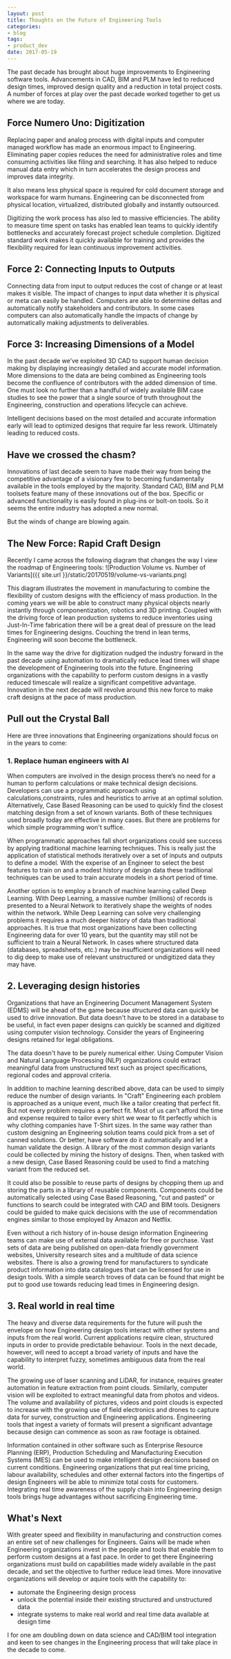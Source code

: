 ```yaml
---
layout: post
title: Thoughts on the Future of Engineering Tools
categories:
- blog
tags:
- product_dev
date: 2017-05-19
---
```


The past decade has brought about huge improvements to Engineering software tools. Advancements in CAD, BIM and PLM have led to reduced design times, improved design quality and a reduction in total project costs. A number of forces at play over the past decade worked together to get us where we are today.

## Force Numero Uno: Digitization
Replacing paper and analog process with digital inputs and computer managed workflow has made an enormous impact to Engineering. Eliminating paper copies reduces the need for administrative roles and time consuming activities like filing and searching. It has also helped to reduce manual data entry which in turn accelerates the design process and improves data integrity. 

It also means less physical space is required for cold document storage and workspace for warm humans. Engineering can be disconnected from physical location, virtualized, distributed globally and instantly outsourced.

Digitizing the work process has also led to massive efficiencies. The ability to measure time spent on tasks has enabled lean teams to quickly identify bottlenecks and accurately forecast project schedule completion. Digitized standard work makes it quickly available for training and provides the flexibility required for lean continuous improvement activities.

## Force 2: Connecting Inputs to Outputs
Connecting data from input to output reduces the cost of change or at least makes it visible. The impact of changes to input data whether it is physical or meta can easily be handled. Computers are able to determine deltas and automatically notify stakeholders and contributors. In some cases computers can also automatically handle the impacts of change by automatically making adjustments to deliverables.

## Force 3: Increasing Dimensions of a Model
In the past decade we’ve exploited 3D CAD to support human decision making by displaying increasingly detailed and accurate model information. More dimensions to the data are being combined as Engineering tools become the confluence of contributors with the added dimension of time. One must look no further than a handful of widely available BIM case studies to see the power that a single source of truth throughout the Engineering, construction and operations lifecycle can achieve.

Intelligent decisions based on the most detailed and accurate information early will lead to optimized designs that require far less rework. Ultimately leading to reduced costs.

## Have we crossed the chasm?
Innovations of last decade seem to have made their way from being the competitive advantage of a visionary few to becoming fundamentally available in the tools employed by the majority. Standard CAD, BIM and PLM toolsets feature many of these innovations out of the box. Specific or advanced functionality is easily found in plug-ins or bolt-on tools. So it seems the entire industry has adopted a new normal. 

But the winds of change are blowing again.

## The New Force: Rapid Craft Design
Recently I came across the following diagram that changes the way I view the roadmap of Engineering tools:
![Production Volume vs. Number of Variants]({{ site.url }}/static/20170519/volume-vs-variants.png)

This diagram illustrates the movement in manufacturing to combine the flexibility of custom designs with the efficiency of mass production. In the coming years we will be able to construct many physical objects nearly instantly through componentization, robotics and 3D printing. Coupled with the driving force of lean production systems to reduce inventories using Just-In-Time fabrication there will be a great deal of pressure on the lead times for Engineering designs. Couching the trend in lean terms, Engineering will soon become the bottleneck.

In the same way the drive for digitization nudged the industry forward in the past decade using automation to dramatically reduce lead times will shape the development of Engineering tools into the future. Engineering organizations with the capability to perform custom designs in a vastly reduced timescale will realize a significant competitive advantage. Innovation in the next decade will revolve around this new force to make craft designs at the pace of mass production.

## Pull out the Crystal Ball
Here are three innovations that Engineering organizations should focus on in the years to come:

### 1. Replace human engineers with AI
When computers are involved in the design process there’s no need for a human to perform calculations or make technical design decisions. Developers can use a programmatic approach using calculations,constraints, rules and heuristics to arrive at an optimal solution. Alternatively, Case Based Reasoning can be used to quickly find the closest matching design from a set of known variants. Both of these techniques used broadly today are effective in many cases. But there are problems for which simple programming won't suffice.

When programmatic approaches fall short organizations could see success by applying traditional machine learning techniques.  This is really just the application of statistical methods iteratively over a set of inputs and outputs to define a model. With the experise of an Engineer to select the best features to train on and a modest history of design data these traditional techniques can be used to train accurate models in a short period of time.

Another option is to employ a branch of machine learning called Deep Learning. With Deep Learning, a massive number (millions) of records is presented to a Neural Network to iteratively shape the weights of nodes within the network. While Deep Learning can solve very challenging problems it requires a much deeper history of data than traditional approaches. It is true that most organizations have been collecting Engineering data for over 10 years, but the quantity may still not be sufficient to train a Neural Network. In cases where structured data (databases, spreadsheets, etc.) may be insufficient organizations will need to dig deep to make use of relevant unstructured or undigitized data they may have.

## 2. Leveraging design histories
Organizations that have an Engineering Document Management System (EDMS) will be ahead of the game because structured data can quickly be used to drive innovation. But data doesn't have to be stored in a database to be useful, in fact even paper designs can quickly be scanned and digitized using computer vision technology. Consider the years of Engineering designs retained for legal obligations.

The data doesn't have to be purely numerical either. Using Computer Vision and Natural Language Processing (NLP) organizations could extract meaningful data from unstructured text such as project specifications, regional codes and approval criteria.

In addition to machine learning described above, data can be used to simply reduce the number of design variants. In "Craft" Engineering each problem is approached as a unique event, much like a tailor creating that perfect fit. But not every problem requires a perfect fit. Most of us can't afford the time and expense required to tailor every shirt we wear to fit perfectly which is why clothing companies have T-Shirt sizes. In the same way rather than custom designing an Engineering solution teams could pick from a set of canned solutions. Or better, have software do it automatically and let a human validate the design.  A library of the most common design variants could be collected by mining the history of designs. Then, when tasked with a new design, Case Based Reasoning could be used to find a matching variant from the reduced set.

It could also be possible to reuse parts of designs by chopping them up and storing the parts in a library of reusable components. Components could be automatically selected using Case Based Reasoning, "cut and pasted" or functions to search could be integrated with CAD and BIM tools. Designers could be guided to make quick decisions with the use of recommendation engines similar to those employed by Amazon and Netflix.

Even without a rich history of in-house design information Engineering teams can make use of external data available for free or purchase. Vast sets of data are being published on open-data friendly government websites, University research sites and a multitude of data science websites. There is also a growing trend for manufacturers to syndicate product information into data catalogues that can be licensed for use in design tools. With a simple search troves of data can be found that might be put to good use towards reducing lead times in Engineering design.

## 3. Real world in real time
The heavy and diverse data requirements for the future will push the envelope on how Engineering design tools interact with other systems and inputs from the real world. Current applications require clean, structured inputs in order to provide predictable behaviour. Tools in the next decade, however, will need to accept a broad variety of inputs and have the capability to interpret fuzzy, sometimes ambiguous data from the real world.

The growing use of laser scanning and LiDAR, for instance, requires greater automation in feature extraction from point clouds. Similarly, computer vision will be exploited to extract meaningful data from photos and videos. The volume and availability of pictures, videos and point clouds is expected to increase with the growing use of field electronics and drones to capture data for survey, construction and Engineering applications. Engineering tools that ingest a variety of formats will present a significant advantage because design can commence as soon as raw footage is obtained.

Information contained in other software such as Enterprise Resource Planning (ERP), Production Scheduling and Manufacturing Execution Systems (MES) can be used to make intelligent design decisions based on current conditions. Engineering organizations that put real time pricing, labour availability, schedules and other external factors into the fingertips of design Engineers will be able to minimize total costs for customers. Integrating real time awareness of the supply chain into Engineering design tools brings huge advantages without sacrificing Engineering time.

## What's Next
With greater speed and flexibility in manufacturing and construction comes an entire set of new challenges for Engineers. Gains will be made when Engineering organizations invest in the people and tools that enable them to perform custom designs at a fast pace. In order to get there Engineering organizations must build on capabilities made widely available in the past decade, and set the objective to further reduce lead times. More innovative organizations will develop or aquire tools with the capability to:
- automate the Engineering design process
- unlock the potential inside their existing structured and unstructured data
- integrate systems to make real world and real time data available at design time

I for one am doubling down on data science and CAD/BIM tool integration and keen to see changes in the Engineering process that will take place in the decade to come.
